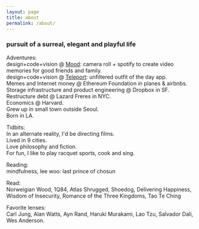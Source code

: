 ```yaml
---
layout: page
title: about
permalink: /about/
---
```


<h3>pursuit of a surreal, elegant and playful life</h3>

Adventures:<br/>
design+code+vision @ [Mood](mood.camera): camera roll + spotify to create video memories for good friends and family.<br/>
design+code+vision @ [Teleport](teleport.la): unfiltered outfit of the day app.<br/>
Memes and Internet money @ Ethereum Foundation in planes & airbnbs.<br/>
Storage infrastructure and product engineering @ Dropbox in SF.<br/>
Restructure debt @ Lazard Freres in NYC.<br/>
Economics @ Harvard.<br/>
Grew up in small town outside Seoul.<br/>
Born in LA.<br/>

Tidbits:<br/>
In an alternate reality, I'd be directing films.<br/>
Lived in 9 cities.<br/>
Love philosophy and fiction.<br/>
For fun, I like to play racquet sports, cook and sing.<br/>

Reading:<br/>
mindfulness, lee woo: last prince of chosun
<br/>

Read: <br/>
Norweigian Wood,
1Q84,
Atlas Shrugged,
Shoedog,
Delivering Happiness,
Wisdom of Insecurity,
Romance of the Three Kingdoms, 
Tao Te Ching<br/>

Favorite lenses: <br/>
Carl Jung, Alan Watts, Ayn Rand, Haruki Murakami, Lao Tzu, Salvador Dali, Wes Anderson.<br/>
